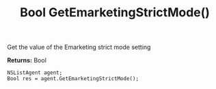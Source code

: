 ﻿---
uid: crmscript_ref_NSListAgent_GetEmarketingStrictMode
title: Bool GetEmarketingStrictMode()
intellisense: NSListAgent.GetEmarketingStrictMode
keywords: NSListAgent, GetEmarketingStrictMode
so.topic: reference
---

Get the value of the Emarketing strict mode setting


**Returns:** Bool

```crmscript
NSListAgent agent;
Bool res = agent.GetEmarketingStrictMode();
```

